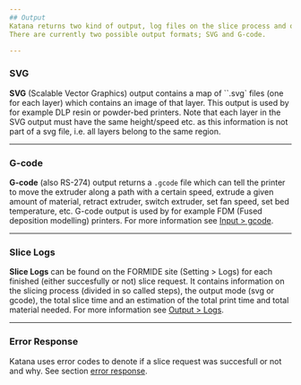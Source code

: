 ```yaml
---
## Output
Katana returns two kind of output, log files on the slice process and output files for a 3d-printer.
There are currently two possible output formats; SVG and G-code.

---
```

### SVG
**SVG** (Scalable Vector Graphics) output contains a map of ``.svg` files (one for each layer) which contains an image of that layer. This output is used by for example DLP resin or powder-bed printers. Note that each layer in the SVG output must have the same height/speed etc. as this information is not part of a svg file, i.e. all layers belong to the same region.

---
### G-code
**G-code** (also RS-274) output returns a `.gcode` file which can tell the printer to move the extruder along a path with a certain speed, extrude a given amount of material, retract extruder, switch extruder, set fan speed, set bed temperature, etc. G-code output is used by for example FDM (Fused deposition modelling) printers. For more information see
[Input > gcode](https://developers.formide.com/#/docs/katana/input/gcode/).

---
### Slice Logs
**Slice Logs** can be found on the FORMIDE site (Setting > Logs) for each finished (either succesfully or not) slice request. It contains information on the slicing process (divided in so called steps), the output mode (svg or gcode), the total slice time and an estimation of the total print time and total material needed. For more information see [Output > Logs](https://developers.formide.com/#/docs/katana/output/logs/).

---
### Error Response
Katana uses error codes to denote if a slice request was succesfull or not and why. See section [error response](https://developers.formide.com/#/docs/katana/output/errorResponse/).
